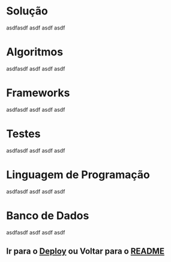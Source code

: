 # Solução

asdfasdf asdf asdf asdf


# Algoritmos

asdfasdf asdf asdf asdf


# Frameworks

asdfasdf asdf asdf asdf


# Testes

asdfasdf asdf asdf asdf


# Linguagem de Programação

asdfasdf asdf asdf asdf


# Banco de Dados

asdfasdf asdf asdf asdf


## Ir para o [Deploy](deploy.md) ou Voltar para o [README](README.md)

